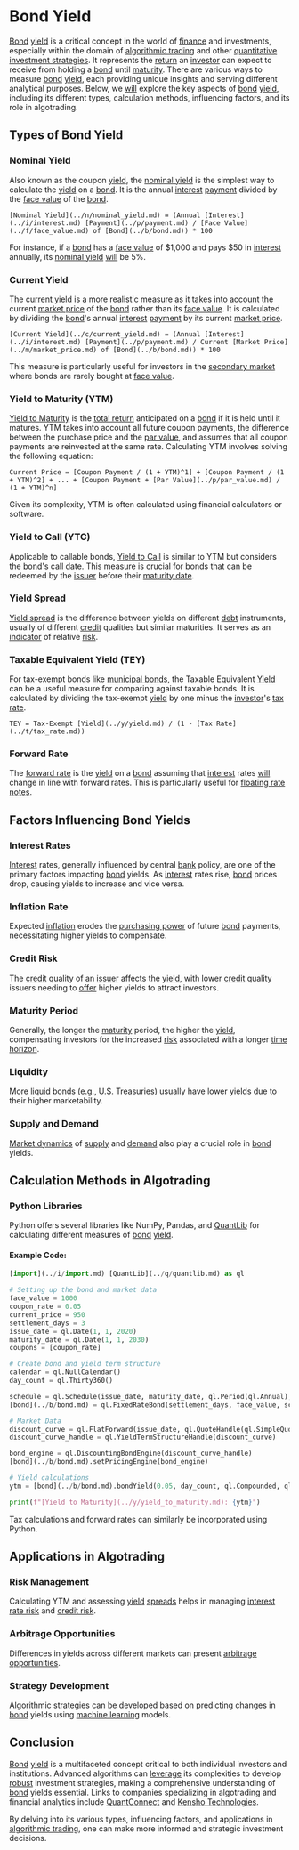 # Bond Yield

[Bond](../b/bond.md) [yield](../y/yield.md) is a critical concept in the world of [finance](../f/finance.md) and investments, especially within the domain of [algorithmic trading](../a/accountability.md) and other [quantitative investment strategies](../q/quantitative_investment_strategies.md). It represents the [return](../r/return.md) an [investor](../i/investor.md) can expect to receive from holding a [bond](../b/bond.md) until [maturity](../m/maturity.md). There are various ways to measure [bond](../b/bond.md) [yield](../y/yield.md), each providing unique insights and serving different analytical purposes. Below, we [will](../w/will.md) explore the key aspects of [bond](../b/bond.md) [yield](../y/yield.md), including its different types, calculation methods, influencing factors, and its role in algotrading.

## Types of Bond Yield

### Nominal Yield
Also known as the coupon [yield](../y/yield.md), the [nominal yield](../n/nominal_yield.md) is the simplest way to calculate the [yield](../y/yield.md) on a [bond](../b/bond.md). It is the annual [interest](../i/interest.md) [payment](../p/payment.md) divided by the [face value](../f/face_value.md) of the [bond](../b/bond.md). 

```
[Nominal Yield](../n/nominal_yield.md) = (Annual [Interest](../i/interest.md) [Payment](../p/payment.md) / [Face Value](../f/face_value.md) of [Bond](../b/bond.md)) * 100
```

For instance, if a [bond](../b/bond.md) has a [face value](../f/face_value.md) of $1,000 and pays $50 in [interest](../i/interest.md) annually, its [nominal yield](../n/nominal_yield.md) [will](../w/will.md) be 5%.

### Current Yield
The [current yield](../c/current_yield.md) is a more realistic measure as it takes into account the current [market price](../m/market_price.md) of the [bond](../b/bond.md) rather than its [face value](../f/face_value.md). It is calculated by dividing the [bond](../b/bond.md)'s annual [interest](../i/interest.md) [payment](../p/payment.md) by its current [market price](../m/market_price.md).

```
[Current Yield](../c/current_yield.md) = (Annual [Interest](../i/interest.md) [Payment](../p/payment.md) / Current [Market Price](../m/market_price.md) of [Bond](../b/bond.md)) * 100
```

This measure is particularly useful for investors in the [secondary market](../s/secondary_market.md) where bonds are rarely bought at [face value](../f/face_value.md).

### Yield to Maturity (YTM)
[Yield to Maturity](../y/yield_to_maturity.md) is the [total return](../t/total_return.md) anticipated on a [bond](../b/bond.md) if it is held until it matures. YTM takes into account all future coupon payments, the difference between the purchase price and the [par value](../p/par_value.md), and assumes that all coupon payments are reinvested at the same rate. Calculating YTM involves solving the following equation:

```
Current Price = [Coupon Payment / (1 + YTM)^1] + [Coupon Payment / (1 + YTM)^2] + ... + [Coupon Payment + [Par Value](../p/par_value.md) / (1 + YTM)^n]
```

Given its complexity, YTM is often calculated using financial calculators or software.

### Yield to Call (YTC)
Applicable to callable bonds, [Yield to Call](../y/yield_to_call.md) is similar to YTM but considers the [bond](../b/bond.md)'s call date. This measure is crucial for bonds that can be redeemed by the [issuer](../i/issuer.md) before their [maturity date](../m/maturity_date.md). 

### Yield Spread
[Yield spread](../y/yield_spread.md) is the difference between yields on different [debt](../d/debt.md) instruments, usually of different [credit](../c/credit.md) qualities but similar maturities. It serves as an [indicator](../i/indicator.md) of relative [risk](../r/risk.md).

### Taxable Equivalent Yield (TEY)
For tax-exempt bonds like [municipal bonds](../m/municipal_bonds.md), the Taxable Equivalent [Yield](../y/yield.md) can be a useful measure for comparing against taxable bonds. It is calculated by dividing the tax-exempt [yield](../y/yield.md) by one minus the [investor](../i/investor.md)'s [tax rate](../t/tax_rate.md).

```
TEY = Tax-Exempt [Yield](../y/yield.md) / (1 - [Tax Rate](../t/tax_rate.md))
```

### Forward Rate
The [forward rate](../f/forward_rate.md) is the [yield](../y/yield.md) on a [bond](../b/bond.md) assuming that [interest](../i/interest.md) rates [will](../w/will.md) change in line with forward rates. This is particularly useful for [floating rate notes](../f/floating_rate_notes.md).

## Factors Influencing Bond Yields

### Interest Rates
[Interest](../i/interest.md) rates, generally influenced by central [bank](../b/bank.md) policy, are one of the primary factors impacting [bond](../b/bond.md) yields. As [interest](../i/interest.md) rates rise, [bond](../b/bond.md) prices drop, causing yields to increase and vice versa.

### Inflation Rate
Expected [inflation](../i/inflation.md) erodes the [purchasing power](../p/purchasing_power.md) of future [bond](../b/bond.md) payments, necessitating higher yields to compensate.

### Credit Risk
The [credit](../c/credit.md) quality of an [issuer](../i/issuer.md) affects the [yield](../y/yield.md), with lower [credit](../c/credit.md) quality issuers needing to [offer](../o/offer.md) higher yields to attract investors.

### Maturity Period
Generally, the longer the [maturity](../m/maturity.md) period, the higher the [yield](../y/yield.md), compensating investors for the increased [risk](../r/risk.md) associated with a longer [time horizon](../t/time_horizon.md).

### Liquidity
More [liquid](../l/liquid.md) bonds (e.g., U.S. Treasuries) usually have lower yields due to their higher marketability.

### Supply and Demand
[Market dynamics](../m/market_dynamics.md) of [supply](../s/supply.md) and [demand](../d/demand.md) also play a crucial role in [bond](../b/bond.md) yields.

## Calculation Methods in Algotrading

### Python Libraries
Python offers several libraries like NumPy, Pandas, and [QuantLib](../q/quantlib.md) for calculating different measures of [bond](../b/bond.md) [yield](../y/yield.md).

#### Example Code:
```python
[import](../i/import.md) [QuantLib](../q/quantlib.md) as ql

# Setting up the bond and market data
face_value = 1000
coupon_rate = 0.05
current_price = 950
settlement_days = 3
issue_date = ql.Date(1, 1, 2020)
maturity_date = ql.Date(1, 1, 2030)
coupons = [coupon_rate]

# Create bond and yield term structure
calendar = ql.NullCalendar()
day_count = ql.Thirty360()

schedule = ql.Schedule(issue_date, maturity_date, ql.Period(ql.Annual), calendar, ql.Unadjusted, ql.Unadjusted, ql.DateGeneration.Forward, False)
[bond](../b/bond.md) = ql.FixedRateBond(settlement_days, face_value, schedule, coupons, day_count)

# Market Data
discount_curve = ql.FlatForward(issue_date, ql.QuoteHandle(ql.SimpleQuote(0.03)), day_count)
discount_curve_handle = ql.YieldTermStructureHandle(discount_curve)

bond_engine = ql.DiscountingBondEngine(discount_curve_handle)
[bond](../b/bond.md).setPricingEngine(bond_engine)

# Yield calculations
ytm = [bond](../b/bond.md).bondYield(0.05, day_count, ql.Compounded, ql.Annual)

print(f"[Yield to Maturity](../y/yield_to_maturity.md): {ytm}")
```

Tax calculations and forward rates can similarly be incorporated using Python.

## Applications in Algotrading

### Risk Management
Calculating YTM and assessing [yield](../y/yield.md) [spreads](../s/spreads.md) helps in managing [interest rate risk](../i/interest_rate_risk.md) and [credit risk](../c/credit_risk.md).

### Arbitrage Opportunities
Differences in yields across different markets can present [arbitrage opportunities](../a/arbitrage_opportunities.md).

### Strategy Development
Algorithmic strategies can be developed based on predicting changes in [bond](../b/bond.md) yields using [machine learning](../m/machine_learning.md) models.

## Conclusion

[Bond](../b/bond.md) [yield](../y/yield.md) is a multifaceted concept critical to both individual investors and institutions. Advanced algorithms can [leverage](../l/leverage.md) its complexities to develop [robust](../r/robust.md) investment strategies, making a comprehensive understanding of [bond](../b/bond.md) yields essential. Links to companies specializing in algotrading and financial analytics include [QuantConnect](https://www.quantconnect.com) and [Kensho Technologies](https://www.kensho.com).

By delving into its various types, influencing factors, and applications in [algorithmic trading](../a/accountability.md), one can make more informed and strategic investment decisions.